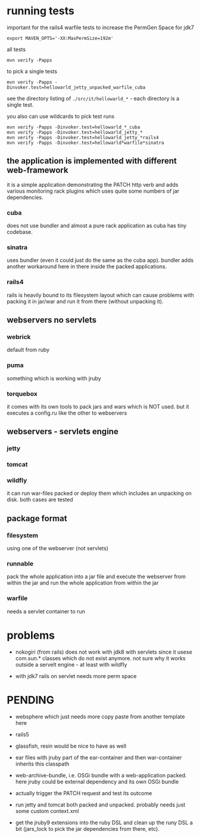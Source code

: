 # running tests #

important for the rails4 warfile tests to increase the PermGen Space
for jdk7

```
export MAVEN_OPTS='-XX:MaxPermSize=192m'
```


all tests
```
mvn verify -Papps
```

to pick a single tests
```
mvn verify -Papps -Dinvoker.test=hellowarld_jetty_unpacked_warfile_cuba
```

see the directory listing of ```./src/it/hellowarld_*``` - each directory is a single test.

you also can use wildcards to pick test runs
```
mvn verify -Papps -Dinvoker.test=hellowarld_*_cuba
mvn verify -Papps -Dinvoker.test=hellowarld_jetty_*
mvn verify -Papps -Dinvoker.test=hellowarld_jetty_*rails4
mvn verify -Papps -Dinvoker.test=hellowarld*warfile*sinatra
```

## the application is implemented with different web-framework

it is a simple application demonstrating the PATCH http verb and adds various monitoring rack plugins which uses quite some numbers of jar dependencies.

### cuba

does not use bundler and almost a pure rack application as cuba has tiny codebase.

### sinatra

uses bundler (even it could just do the same as the cuba app). bundler adds another workaround here in there inside the packed applications.

### rails4

rails is heavily bound to its filesystem layout which can cause problems with packing it in jar/war and run it from there (without unpacking it).

## webservers no servlets

### webrick

default from ruby

### puma

something which is working with jruby

### torquebox

it comes with its own tools to pack jars and wars which is NOT used. but it executes a config.ru like the other to webservers

## webservers - servlets engine

### jetty

### tomcat

### wildfly

it can run war-files packed or deploy them which includes an unpacking on disk. both cases are tested

## package format

### filesystem

using one of the webserver (not servlets)

### runnable

pack the whole application into a jar file and execute the webserver from within the jar and run the whole application from within the jar

### warfile

needs a servlet container to run

# problems

* nokogiri (from rails) does not work with jdk8 with servlets since it
  usese com.sun.* classes which do not exist anymore. not sure why it
  works outside a servelt engine - at least with wildfly

* with jdk7 rails on servlet needs more perm space

# PENDING

* websphere which just needs more copy paste from another template here

* rails5

* glassfish, resin would be nice to have as well

* ear files with jruby part of the ear-container and then war-container inherits this classpath

* web-archive-bundle, i.e. OSGi bundle with a web-application packed. here jruby could be external dependency and its own OSGi bundle

* actually trigger the PATCH request and test its outcome

* run jetty and tomcat both packed and unpacked. probably needs just some custom context.xml

* get the jruby9 extensions into the ruby DSL and clean up the runy DSL a bit (jars_lock to pick the jar dependencies from there, etc).
